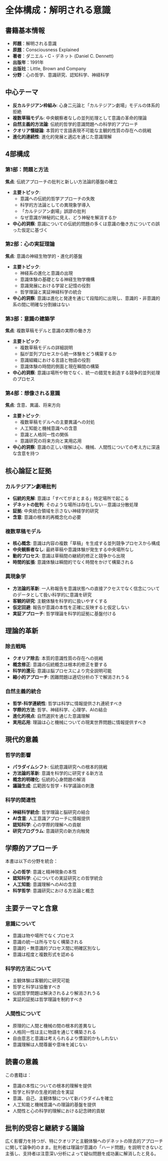 # 全体構成：解明される意識

## 書籍基本情報
- **邦題**：解明される意識
- **原題**：Consciousness Explained
- **著者**：ダニエル・C・デネット (Daniel C. Dennett)
- **出版年**：1991年
- **出版社**：Little, Brown and Company
- **分野**：心の哲学、意識研究、認知科学、神経科学

## 中心テーマ
- **反カルテジアン枠組み**: 心身二元論と「カルテジアン劇場」モデルの体系的拒絶
- **複数草稿モデル**: 中央観察者なしの並列処理として意識の革命的理論
- **自然主義的方法論**: 伝統的哲学的意識問題への科学的アプローチ
- **クオリア懐疑論**: 本質的で言語表現不可能な主観的性質の存在への挑戦
- **進化的連続性**: 進化的発展と適応を通じた意識理解

## 4部構成

### 第1部：問題と方法
**焦点**: 伝統アプローチの批判と新しい方法論的基盤の確立
- **主要トピック**:
  - 意識への伝統的哲学アプローチの失敗
  - 科学的方法論としての異現象学導入
  - 「カルテジアン劇場」誤謬の批判
  - なぜ意識が神秘的に見え、どう神秘を解消するか
- **中心的洞察**: 意識についての伝統的問題の多くは意識の働き方についての誤った仮定に基づく

### 第2部：心の実証理論
**焦点**: 意識の神経生物学的・進化的基盤
- **主要トピック**:
  - 神経系の進化と意識の出現
  - 意識体験の基礎となる神経生物学機構
  - 意識発展における学習と記憶の役割
  - 哲学理論と実証神経科学の統合
- **中心的洞察**: 意識は進化と発達を通じて段階的に出現し、意識的・非意識的系の間に明確な分割線はない

### 第3部：意識の建築学
**焦点**: 複数草稿モデルと意識の実際の働き方
- **主要トピック**:
  - 複数草稿モデルの詳細説明
  - 脳が並列プロセスから統一体験をどう構築するか
  - 意識組織における言語と物語の役割
  - 意識体験の時間的側面と現在瞬間の構築
- **中心的洞察**: 意識は場所や物でなく、統一の錯覚を創造する競争的並列処理のプロセス

### 第4部：想像される意識
**焦点**: 含意、異議、将来方向
- **主要トピック**:
  - 複数草稿モデルへの主要異議への対処
  - 人工知能と機械意識への含意
  - 意識と人格同一性の関係
  - 意識研究の将来方向と実用応用
- **中心的洞察**: 意識の正しい理解は心、機械、人間性についての考え方に深遠な含意を持つ

## 核心論証と証拠

### カルテジアン劇場批判
- **伝統的見解**: 意識は「すべてがまとまる」特定場所で起こる
- **デネットの批判**: そのような場所は存在しない－意識は分散処理
- **証拠**: 中央統合領域を示さない神経学的研究
- **含意**: 意識の根本的再概念化の必要

### 複数草稿モデル
- **核心概念**: 意識は内容の複数「草稿」を生成する並列競争プロセスから構成
- **中央観察者なし**: 最終草稿や意識体験が発生する中央場所なし
- **動的プロセス**: 意識は草稿間の継続的修正と競争から出現
- **時間的拡張**: 意識体験は瞬間的でなく時間をかけて構築される

### 異現象学
- **方法論的革新**: 一人称報告を意識状態への直接アクセスでなく信念についてのデータとして扱い科学的に意識を研究
- **客観的研究**: 主観体験を科学的に扱いやすくする
- **仮定回避**: 報告が意識の本性を正確に反映すると仮定しない
- **実証アプローチ**: 哲学理論を科学的証拠に基盤付ける

## 理論的革新

### 除去戦略
- **クオリア除去**: 本質的意識性質の存在への挑戦
- **概念修正**: 意識の伝統概念は根本的修正を要する
- **科学的還元**: 意識は脳プロセスにより完全説明可能
- **縮小的アプローチ**: 困難問題は適切分析の下で解消されうる

### 自然主義的統合
- **哲学-科学連続性**: 哲学は科学に情報提供され連続すべき
- **学際的方法**: 哲学、神経科学、心理学、AIの結合
- **進化的視点**: 自然選択を通じた意識理解
- **実用応用**: 理論は心と機械についての現実世界問題に情報提供すべき

## 現代的意義

### 哲学的影響
- **パラダイムシフト**: 伝統意識研究への根本的挑戦
- **方法論的革新**: 意識を科学的に研究する新方法
- **概念的明確化**: 伝統的心身問題の解消
- **議論生成**: 広範囲な哲学・科学議論の刺激

### 科学的関連性
- **神経科学統合**: 哲学理論と脳研究の結合
- **AI含意**: 人工意識アプローチに情報提供
- **認知科学**: 心の学際的理解への貢献
- **研究プログラム**: 意識研究の新方向触発

## 学際的アプローチ
本書は以下の分野を統合：
- **心の哲学**: 意識と精神現象の本性
- **認知科学**: 心についての実証研究との哲学統合
- **人工知能**: 意識理解へのAIの含意
- **科学哲学**: 意識研究における方法論と概念

## 主要テーマと含意

### 意識について
- 意識は物や場所でなくプロセス
- 意識の統一は所与でなく構築される
- 意識的・無意識的プロセス間に明確区別なし
- 意識は程度と複数形式を認める

### 科学的方法について
- 主観体験は客観的に研究可能
- 哲学と科学は協働すべき
- 伝統哲学問題は解決されるより解消されうる
- 実証的証拠は哲学理論を制約すべき

### 人間性について
- 原理的に人間と機械の間の根本的差異なし
- 人格同一性は主に物語を通じて構築される
- 自由意志と意識は考えられるより慣習的かもしれない
- 意識理解は人間尊厳や意味を減じない

## 読書の意義
この書籍は：
- 意識の本性についての根本的理解を提供
- 哲学と科学の生産的統合を実証
- 意識、自己、主観体験について新パラダイムを確立
- 人工知能と機械意識への理論的基盤を提供
- 人間性と心の科学的理解における記念碑的貢献

## 批判的受容と継続する議論
広く影響力を持つが、特にクオリアと主観体験へのデネットの除去的アプローチに関して論争的のまま。批判者は理論が意識の「ハード問題」を説明できないと主張し、支持者は注意深い分析によって疑似問題を成功裏に解消したと見る。
